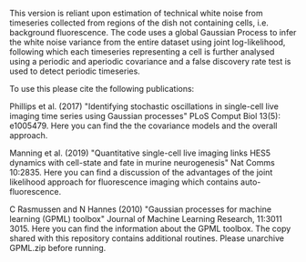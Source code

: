 This version is reliant upon estimation of technical white noise from timeseries collected from regions of the dish not containing cells, i.e. background fluorescence. 
The code uses a global Gaussian Process to infer the white noise variance from the entire dataset using joint log-likelihood, following which each
timeseries representing a cell is further analysed using a periodic and aperiodic covariance and a false discovery rate test is used to detect periodic timeseries.

To use this please cite the following publications:

Phillips et al. (2017) "Identifying stochastic oscillations in single-cell live imaging time series using Gaussian processes" PLoS Comput Biol 13(5): e1005479. Here you can find the the covariance models and the overall approach.

Manning et al. (2019) "Quantitative single-cell live imaging links HES5 dynamics with cell-state and fate in murine neurogenesis" Nat Comms 10:2835. Here you can find a discussion of the advantages of the joint likelihood approach for fluorescence imaging which contains auto-fluorescence.   

C Rasmussen and N Hannes (2010) "Gaussian processes for machine learning (GPML) toolbox" Journal of Machine Learning Research, 11:3011 3015.  Here you can find the information about the GPML toolbox. The copy shared with this repository contains additional routines. Please unarchive GPML.zip before running.



